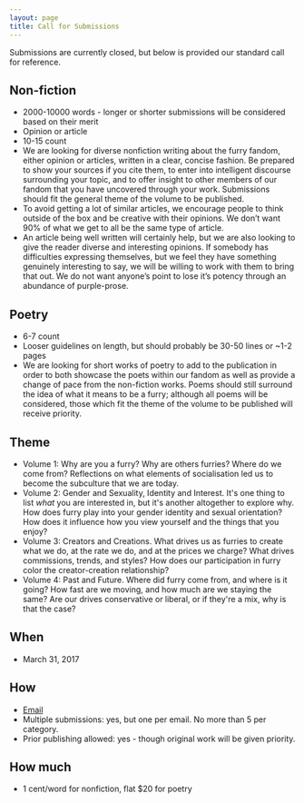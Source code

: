 ```yaml
---
layout: page
title: Call for Submissions
---
```


Submissions are currently closed, but below is provided our standard call for reference.

## Non-fiction
* 2000-10000 words - longer or shorter submissions will be considered based on their merit
* Opinion or article
* 10-15 count
* We are looking for diverse nonfiction writing about the furry fandom, either opinion or articles, written in a clear, concise fashion.  Be prepared to show your sources if you cite them, to enter into intelligent discourse surrounding your topic, and to offer insight to other members of our fandom that you have uncovered through your work.  Submissions should fit the general theme of the volume to be published.
* To avoid getting a lot of similar articles, we encourage people to think outside of the box and be creative with their opinions. We don’t want 90% of what we get to all be the same type of article.
* An article being well written will certainly help, but we are also looking to give the reader diverse and interesting opinions. If somebody has difficulties expressing themselves, but we feel they have something genuinely interesting to say, we will be willing to work with them to bring that out. We do not want anyone’s point to lose it’s potency through an abundance of purple-prose.

## Poetry
* 6-7 count
* Looser guidelines on length, but should probably be 30-50 lines or ~1-2 pages
* We are looking for short works of poetry to add to the publication in order to both showcase the poets within our fandom as well as provide a change of pace from the non-fiction works.  Poems should still surround the idea of what it means to be a furry; although all poems will be considered, those which fit the theme of the volume to be published will receive priority.

## Theme
* Volume 1: Why are you a furry?  Why are others furries?  Where do we come from?  Reflections on what elements of socialisation led us to become the subculture that we are today.
* <span class="next-opening">Volume 2: Gender and Sexuality, Identity and Interest.  It's one thing to list *what* you are interested in, but it's another altogether to explore why.  How does furry play into your gender identity and sexual orientation?  How does it influence how you view yourself and the things that you enjoy?</span>
* <span class="not-yet-applicable">Volume 3: Creators and Creations.  What drives us as furries to create what we do, at the rate we do, and at the prices we charge?  What drives commissions, trends, and styles?  How does our participation in furry color the creator-creation relationship?</span>
* <span class="not-yet-applicable">Volume 4: Past and Future.  Where did furry come from, and where is it going?  How fast are we moving, and how much are we staying the same?  Are our drives conservative or liberal, or if they're a mix, why is that the case?</span>

## When
* March 31, 2017

## How
* [Email](hybrid@adjectivespecies.com)
* Multiple submissions: yes, but one per email.  No more than 5 per category.
* Prior publishing allowed: yes - though original work will be given priority.

## How much
* 1 cent/word for nonfiction, flat $20 for poetry
